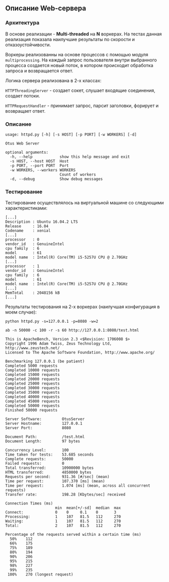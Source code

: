 ## Описание Web-сервера

### Архитектура
В основе реализации - **Multi-threaded** на **N** воркерах. На тестах данная реализация показала наилучшие результаты по скорости и отказоустойчивости.

Воркеры реализованны на основе процессов с помощью модуля `multiprocessing`. На каждый запрос пользователя внутри выбранного процесса создается новый поток, в котором происходит обработка запроса и возвращается ответ.

Логика сервера реализована в 2-х классах:

`HTTPThreadingServer` - создает сокет, слушает входящие соединения, создает потоки.

`HTTPRequestHandler` - принимает запрос, парсит заголовки, форирует и возвращает ответ.

### Описание
```
usage: httpd.py [-h] [-s HOST] [-p PORT] [-w WORKERS] [-d]

Otus Web Server

optional arguments:
  -h, --help            show this help message and exit
  -s HOST, --host HOST  Host
  -p PORT, --port PORT  Port
  -w WORKERS, --workers WORKERS
                        Count of workers
  -d, --debug           Show debug messages
```

### Тестирование
Тестирование осуществлялось на виртуальной машине со следующими характеристиками:

```
[...]
Description : Ubuntu 16.04.2 LTS
Release     : 16.04
Codename    : xenial
[...]
processor   : 0
vendor_id   : GenuineIntel
cpu family  : 6
model       : 61
model name  : Intel(R) Core(TM) i5-5257U CPU @ 2.70GHz
[...]
processor   : 1
vendor_id   : GenuineIntel
cpu family  : 6
model       : 61
model name  : Intel(R) Core(TM) i5-5257U CPU @ 2.70GHz
[...]
MemTotal    : 2048156 kB
[...]
```

Результаты тестирования на 2-х воркерах (наилучшая конфигурация в моем случае):

```
python httpd.py -s=127.0.0.1 -p=8080 -w=2
```
```
ab -n 50000 -c 100 -r -s 60 http://127.0.0.1:8080/test.html
```
```
This is ApacheBench, Version 2.3 <$Revision: 1706008 $>
Copyright 1996 Adam Twiss, Zeus Technology Ltd, http://www.zeustech.net/
Licensed to The Apache Software Foundation, http://www.apache.org/

Benchmarking 127.0.0.1 (be patient)
Completed 5000 requests
Completed 10000 requests
Completed 15000 requests
Completed 20000 requests
Completed 25000 requests
Completed 30000 requests
Completed 35000 requests
Completed 40000 requests
Completed 45000 requests
Completed 50000 requests
Finished 50000 requests

Server Software:         OtusServer
Server Hostname:         127.0.0.1
Server Port:             8080

Document Path:           /test.html
Document Length:         97 bytes

Concurrency Level:       100
Time taken for tests:    53.685 seconds
Complete requests:       50000
Failed requests:         0
Total transferred:       10900000 bytes
HTML transferred:        4850000 bytes
Requests per second:     931.36 [#/sec] (mean)
Time per request:        107.370 [ms] (mean)
Time per request:        1.074 [ms] (mean, across all concurrent requests)
Transfer rate:           198.28 [Kbytes/sec] received

Connection Times (ms)
                      min  mean[+/-sd]  median  max
Connect:              0    0     0.1    0       3
Processing:           1    107   81.5   112     270
Waiting:              1    107   81.5   112     270
Total:                2    107   81.5   112     270

Percentage of the requests served within a certain time (ms)
  50%    112
  66%    175
  75%    189
  80%    194
  90%    206
  95%    215
  98%    227
  99%    235
 100%    270 (longest request)
```
